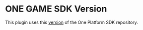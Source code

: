 # ONE GAME SDK Version

This plugin uses this [version](https://git.i3d.net/one/ardentblue/one-game-sdk/-/commit/dab295f7413401d4c9ac17dd3ab078d568d841aa) of the One Platform SDK repository.
